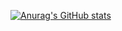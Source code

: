 [![Anurag's GitHub stats](https://github-readme-stats.vercel.app/api?username=Yoshitaka-hub)](https://github.com/anuraghazra/github-readme-stats)

<!--
**Yoshitaka-hub/Yoshitaka-hub** is a ✨ _special_ ✨ repository because its `README.md` (this file) appears on your GitHub profile.

Here are some ideas to get you started:

- 🔭 I’m currently working on ...
- 🌱 I’m currently learning ...
- 👯 I’m looking to collaborate on ...
- 🤔 I’m looking for help with ...
- 💬 Ask me about ...
- 📫 How to reach me: ...
- 😄 Pronouns: ...
- ⚡ Fun fact: ...
-->
